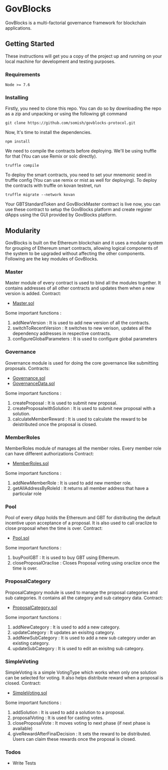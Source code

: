 # GovBlocks
GovBlocks is a multi-factorial governance framework for blockchain applications. 

## Getting Started

These instructions will get you a copy of the project up and running on your local machine for development and testing purposes. 


### Requirements
```
Node >= 7.6
```


### Installing
Firstly, you need to clone this repo. You can do so by downloading the repo as a zip and unpacking or using the following git command

```
git clone https://github.com/somish/govblocks-protocol.git
```

Now, It's time to install the dependencies.

```
npm install
```
We need to compile the contracts before deploying. We'll be using truffle for that (You can use Remix or solc directly).
```
truffle compile
```
To deploy the smart contracts, you need to set your mnemonic seed in truffle config (You can use remix or mist as well for deploying). To deploy the contracts with truffle on kovan testnet, run
```
truffle migrate --network kovan
```
Your GBTStandardToken and GovBlockMaster contract is live now, you can use these contract to setup the GovBlocks platform and create register dApps using the GUI provided by GovBlocks platform.


## Modularity
GovBlocks is built on the Ethereum blockchain and it uses a modular system for grouping of Ethereum smart contracts, allowing logical components of the system to be upgraded without affecting the other components. Following are the key modules of GovBlocks.


### Master
Master module of every contract is used to bind all the modules together. It contains addresses of all other contracts and updates them when a new version is added.
Contract:
* [Master.sol]

Some important functions : 
1) addNewVersion : It is used to add new version of all the contracts.
2) switchToRecentVersion : It switches to new verison, updates all the dependency addresses in respective contracts.
3) configureGlobalParameters : It is used to configure global parameters


### Governance
Governance module is used for doing the core governance like submitting proposals.
Contracts:
* [Governance.sol]
* [GovernanceData.sol]

Some important functions : 
1) createProposal : It is used to submit new proposal.
2) createProposalwithSolution : It is used to submit new proposal with a solution.
3) calculateMemberReward : It is used to calculate the reward to be deistributed once the proposal is closed.


### MemberRoles
MemberRoles module of manages all the member roles. Every member role can have different authorizations
Contract:
* [MemberRoles.sol]

Some important functions : 
1) addNewMemberRole : It is used to add new member role.
2) getAllAddressByRoleId : It returns all member address that have a particular role


### Pool
Pool of every dApp holds the Ethereum and GBT for distributing the default incentive upon acceptance of a proposal. It is also used to call oraclize to close proposal when the time is over.
Contract:
* [Pool.sol]

Some important functions : 
1) buyPoolGBT : It is used to buy GBT using Ethereum.
2) closeProposalOraclise : Closes Proposal voting using oraclize once the time is over.


### ProposalCategory
ProposalCategory module is used to manage the proposal categories and sub categories. It contains all the category and sub category data.
Contract:
* [ProposalCategory.sol]

Some important functions : 
1) addNewCategory : It is used to add a new category.
2) updateCategory : It updates an exisitng category.
3) addNewSubCategory : It is used to add a new sub category under an existing category.
4) updateSubCategory : It is used to edit an exisitng sub category.


### SimpleVoting
SimpleVoting is a simple VotingType which works when only one solution can be selected for voting. It also helps distribute reward when a proposal is closed.
Contract:
* [SimpleVoting.sol]

Some important functions : 
1) addSolution : It is used to add a solution to a proposal.
2) proposalVoting : It is used for casting votes.
3) closeProposalVote : It moves voting to next phase (if next phase is available)
4) giveRewardAfterFinalDecision : It sets the reward to be distributed. Users can claim these rewards once the proposal is closed.


### Todos

 - Write Tests


   [master.sol]: <https://github.com/somish/govblocks-protocol/blob/master/contracts/Master.sol>
   [Governance.sol]: <https://github.com/somish/govblocks-protocol/blob/master/contracts/Governance.sol>
   [GovernanceData.sol]: <https://github.com/somish/govblocks-protocol/blob/master/contracts/GovernanceData.sol>
   [MemberRoles.sol]: <https://github.com/somish/govblocks-protocol/blob/master/contracts/MemberRoles.sol>
   [Pool.sol]: <https://github.com/somish/govblocks-protocol/blob/master/contracts/Pool.sol>
   [ProposalCategory.sol]: <https://github.com/somish/govblocks-protocol/blob/master/contracts/ProposalCategory.sol>
   [SimpleVoting.sol]: <https://github.com/somish/govblocks-protocol/blob/master/contracts/SimpleVoting.sol>
  
